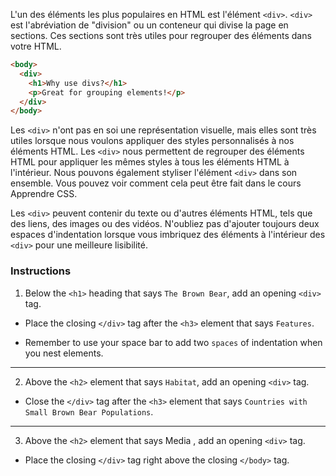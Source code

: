 L'un des éléments les plus populaires en HTML est l'élément `<div>`. `<div>` est l'abréviation de "division" ou un conteneur qui divise la page en sections. Ces sections sont très utiles pour regrouper des éléments dans votre HTML.

```html
<body>
  <div>
    <h1>Why use divs?</h1>
    <p>Great for grouping elements!</p>
  </div>
</body>
```

Les `<div>` n'ont pas en soi une représentation visuelle, mais elles sont très utiles lorsque nous voulons appliquer des styles personnalisés à nos éléments HTML. Les `<div>` nous permettent de regrouper des éléments HTML pour appliquer les mêmes styles à tous les éléments HTML à l'intérieur. Nous pouvons également styliser l'élément `<div>` dans son ensemble. Vous pouvez voir comment cela peut être fait dans le cours Apprendre CSS.

Les `<div>` peuvent contenir du texte ou d'autres éléments HTML, tels que des liens, des images ou des vidéos. N'oubliez pas d'ajouter toujours deux espaces d'indentation lorsque vous imbriquez des éléments à l'intérieur des `<div>` pour une meilleure lisibilité.


### Instructions

1. Below the `<h1>` heading that says `The Brown Bear`, add an opening `<div>` tag.

- Place the closing `</div>` tag after the `<h3>` element that says `Features`.

- Remember to use your space bar to add two `spaces` of indentation when you nest elements.
  
---

2. Above the `<h2>` element that says `Habitat`, add an opening `<div>` tag.

- Close the `</div>` tag after the `<h3>` element that says `Countries with Small Brown Bear Populations`.

---

3. Above the `<h2>` element that says Media , add an opening `<div>` tag.

- Place the closing `</div>` tag right above the closing `</body>` tag.




